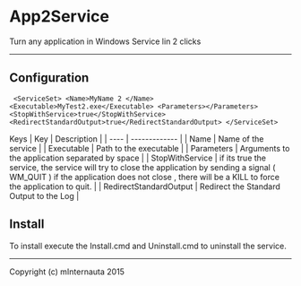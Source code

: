 # App2Service
Turn any application in Windows Service  lin 2 clicks

----------

## Configuration

` <ServiceSet>
    <Name>MyName 2 </Name>
    <Executable>MyTest2.exe</Executable>
    <Parameters></Parameters>
    <StopWithService>true</StopWithService>
    <RedirectStandardOutput>true</RedirectStandardOutput>
  </ServiceSet>`

Keys
| Key | Description |
| ---- | ------------- |
| Name | Name of the service |
| Executable | Path to the executable |
| Parameters | Arguments to the application separated by space |
| StopWithService | if its true the service, the service will try to close the application by sending a signal ( WM_QUIT ) if the application does not close , there will be a KILL to force the application to quit. |
| RedirectStandardOutput | Redirect the Standard Output to the Log |

## Install
To install execute the Install.cmd and Uninstall.cmd to uninstall the service.


----------
Copyright (c) mInternauta 2015
